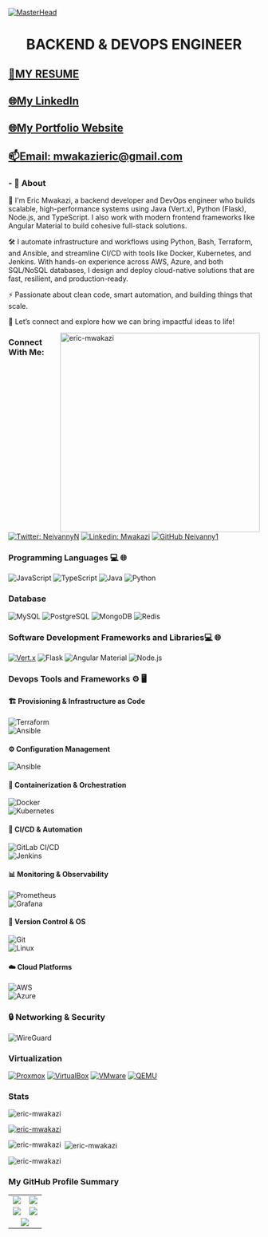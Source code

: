 [![MasterHead](https://external-content.duckduckgo.com/iu/?u=https%3A%2F%2Fsimplecoding.dev%2Fassets%2Fdevops.gif&f=1&nofb=1&ipt=5b6d2625a334d7b7a12686bfa606dc36bcd71080139c35191b2adf68f1cc124f&ipo=images)](https://rishavchanda.io)
### <h1 align="center">BACKEND & DEVOPS ENGINEER</h1>

## [🧰MY RESUME](https://github.com/eric-mwakazi/eric-mwakazi/blob/main/RESUME_V1.md)

## [🌐My LinkedIn](https://www.linkedin.com/in/eric-mwakazi/)

## [🌐My Portfolio Website](https://mwakazieric.vercel.app/)
## [📫Email: mwakazieric@gmail.com](mailto:mwakazieric@gmail.com)

###  - 🌱 **About**
👋 I'm Eric Mwakazi, a backend developer and DevOps engineer who builds scalable, high-performance systems using Java (Vert.x), Python (Flask), Node.js, and TypeScript. I also work with modern frontend frameworks like Angular Material to build cohesive full-stack solutions.

🛠️ I automate infrastructure and workflows using Python, Bash, Terraform, and Ansible, and streamline CI/CD with tools like Docker, Kubernetes, and Jenkins. With hands-on experience across AWS, Azure, and both SQL/NoSQL databases, I design and deploy cloud-native solutions that are fast, resilient, and production-ready.

⚡ Passionate about clean code, smart automation, and building things that scale.

🚀 Let’s connect and explore how we can bring impactful ideas to life!

<img align="right" src="https://cdn.dribbble.com/users/1162077/screenshots/3848914/programmer.gif" alt="eric-mwakazi" width="400">

### Connect With Me:
[![Twitter: NeivannyN ](https://img.shields.io/twitter/follow/NeivannyN?style=for-the-badge&color=black)](https://twitter.com/NeivannyN)
[![Linkedin: Mwakazi](https://img.shields.io/badge/-Eric-blue?style=for-the-badge&logo=Linkedin&Color=black)](https://www.linkedin.com/in/eric-mwakazi/)
[![GitHub Neivanny1 ](https://img.shields.io/github/followers/eric-mwakazi?label=follow&style=for-the-badge&color=black)](https://github.com/eric-mwakazi)
### Programming Languages 💻 🌐
<!--
![C](https://img.shields.io/badge/c-%2300599C.svg?style=for-the-badge&logo=c&logoColor=white)
![CSS3](https://img.shields.io/badge/css3-%231572B6.svg?style=for-the-badge&logo=css3&logoColor=white)
![HTML5](https://img.shields.io/badge/html5-%23E34F26.svg?style=for-the-badge&logo=html5&logoColor=white) -->
![JavaScript](https://img.shields.io/badge/javascript-%23323330.svg?style=for-the-badge&logo=javascript&logoColor=%23F7DF1E)
![TypeScript](https://img.shields.io/badge/typescript-007ACC?style=for-the-badge&logo=typescript&logoColor=white)
![Java](https://img.shields.io/badge/java-%23ED8B00.svg?style=for-the-badge&logo=java&logoColor=white)
![Python](https://img.shields.io/badge/python-3670A0?style=for-the-badge&logo=python&logoColor=ffdd54)

### Database
![MySQL](https://img.shields.io/badge/-MySQL-333333?style=for-the-badge&logo=mysql&color=blue)
![PostgreSQL](https://img.shields.io/badge/-PostgreSQL-333333?style=for-the-badge&logo=postgresql&color=blue)
![MongoDB](https://img.shields.io/badge/-MongoDB-333333?style=for-the-badge&logo=mongodb&color=green)
![Redis](https://img.shields.io/badge/-Redis-333333?style=for-the-badge&logo=redis&color=red)

### Software Development Frameworks and Libraries💻 🌐
[![Vert.x](https://img.shields.io/badge/vert.x-6C3483?style=for-the-badge&logo=data:image/svg+xml;base64,PHN2ZyB4bWxucz0iaHR0cDovL3d3dy53My5vcmcvMjAwMC9zdmciIHdpZHRoPSIyMDAiIGhlaWdodD0iMjAwIiB2aWV3Qm94PSIwIDAgMTAyNCAxMDI0Ij48Y2lyY2xlIGN4PSI1MTIiIGN5PSI1MTIiIHI9IjUxMiIgZmlsbD0iIzZDMzQ4MyIvPjwvc3ZnPg==)](https://vertx.io)
![Flask](https://img.shields.io/badge/flask-%23000.svg?style=for-the-badge&logo=flask&logoColor=white)
![Angular Material](https://img.shields.io/badge/angular--material-%23DD0031.svg?style=for-the-badge&logo=angular&logoColor=white)
![Node.js](https://img.shields.io/badge/node.js-6DA55F?style=for-the-badge&logo=node.js&logoColor=white)



### Devops Tools and Frameworks ⚙️ 🖥

  #### 🏗 Provisioning & Infrastructure as Code  
  ![Terraform](https://img.shields.io/badge/-Terraform-333333?style=for-the-badge&logo=terraform&color=black)  
  ![Ansible](https://img.shields.io/badge/-Ansible-333333?style=for-the-badge&logo=ansible&color=black)  
  
  #### ⚙️ Configuration Management  
  ![Ansible](https://img.shields.io/badge/-Ansible-333333?style=for-the-badge&logo=ansible&color=black)  
  
  #### 🚢 Containerization & Orchestration  
  ![Docker](https://img.shields.io/badge/-Docker-333333?style=for-the-badge&logo=docker&color=black)  
  ![Kubernetes](https://img.shields.io/badge/-Kubernetes-333333?style=for-the-badge&logo=kubernetes&color=black)  
  
  #### 🔄 CI/CD & Automation  
  ![GitLab CI/CD](https://img.shields.io/badge/-GitLab_CI/CD-333333?style=for-the-badge&logo=gitlab&color=black)  
  ![Jenkins](https://img.shields.io/badge/-Jenkins-333333?style=for-the-badge&logo=jenkins&color=black)  
  
  #### 📊 Monitoring & Observability  
  ![Prometheus](https://img.shields.io/badge/-Prometheus-333333?style=for-the-badge&logo=prometheus&color=black)  
  ![Grafana](https://img.shields.io/badge/-Grafana-333333?style=for-the-badge&logo=grafana&color=black)  
  
  #### 🔧 Version Control & OS  
  ![Git](https://img.shields.io/badge/-Git-333333?style=for-the-badge&logo=git&color=black)  
  ![Linux](https://img.shields.io/badge/-Linux-000?style=for-the-badge&logo=Linux&logoColor=FCC624&color=black)

   #### ☁️ Cloud Platforms  
  ![AWS](https://img.shields.io/badge/-AWS-333333?style=for-the-badge&logo=amazonaws&color=black)  
  ![Azure](https://img.shields.io/badge/-Azure-333333?style=for-the-badge&logo=azure&color=black)  



<!-- <h2 align="right">Favourite Movie Actors</h2>
 <img align="right"  src="https://drive.google.com/uc?id=1cvcBsa7GgCHfTgQ0Fh1fV4_Xt6rKfL-z" alt="Description of the embedded content">
-->
### 🔒 Networking & Security  
![WireGuard](https://img.shields.io/badge/-WireGuard-333333?style=for-the-badge&logo=wireguard&color=black)  
<!--[![Parrot OS](https://img.shields.io/badge/-Parrot-000000?style=for-the-badge&logo=parrot-os&logoColor=%23f59e0b&color=lightred)](https://www.parrotlinux.org/)
[![Kali Linux](https://img.shields.io/badge/-Kali-000000?style=for-the-badge&logo=kali-linux&logoColor=%23df0030&color=purple)](https://www.kali.org/)
[![Nmap](https://img.shields.io/badge/Nmap-000000?style=for-the-badge&logo=nmap&logoColor=%23fe811a)](https://www.nmap.org/)
[![Wireshark](https://img.shields.io/badge/-Wireshark-000000?style=for-the-badge&logo=wireshark&logoColor=%234285f4&color=blue)](https://wireshark.org/)
[![Burp Suite](https://img.shields.io/badge/BurpSuite-000000?style=for-the-badge&logo=burp-suite&logoColor=%23FF0000&color=orange)](https://portswigger.net/burp/)
### Scripting
![Bash](https://img.shields.io/badge/Bash-%23323330.svg?style=for-the-badge&logo=gnu-bash&logoColor=white)
![PowerShell](https://img.shields.io/badge/PowerShell-3670A0?style=for-the-badge&logo=powershell&logoColor=white)
### Visualisation
[![Chart.js](https://img.shields.io/badge/chartjs-%23000000.svg?style=for-the-badge&logo=chartjs&logoColor=%234285F4)](https://chartjs.org/)
[![Matplotlib](https://img.shields.io/badge/matplotlib-%23000000.svg?style=for-the-badge&logo=matplotlib&logoColor=%23DF0030)](https://matplotlib.org/)
-->
### Virtualization
[![Proxmox](https://img.shields.io/badge/Proxmox-%23000000.svg?style=for-the-badge&logo=proxmox&logoColor=%23E57000)](https://proxmox.com/)
[![VirtualBox](https://img.shields.io/badge/VirtualBox-%23000000.svg?style=for-the-badge&logo=virtualbox&logoColor=%23FFFFFF)](https://www.virtualbox.org/)
[![VMware](https://img.shields.io/badge/VMware-%23000000.svg?style=for-the-badge&logo=vmware&logoColor=%23139FBA)](https://www.vmware.com/)
[![QEMU](https://img.shields.io/badge/QEMU-%23000000.svg?style=for-the-badge&logo=qemu&logoColor=%23FF6600)](https://www.qemu.org/)


### Stats

<p align="left"> <img src="https://komarev.com/ghpvc/?username=eric-mwakazi&label=Profile%20views&color=0e75b6&style=flat" alt="eric-mwakazi" /> </p>
<p align="left"> <a href="https://github.com/ryo-ma/github-profile-trophy"><img src="https://github-profile-trophy.vercel.app/?username=eric-mwakazi" alt="eric-mwakazi" /></a> </p>
<p><img align="left" src="https://github-readme-stats.vercel.app/api/top-langs?username=eric-mwakazi&show_icons=true&locale=en&layout=compact" alt="eric-mwakazi" /></p>
<p>&nbsp;<img align="center" src="https://github-readme-stats.vercel.app/api?username=eric-mwakazi&show_icons=true&locale=en" alt="eric-mwakazi" /></p>
<p><img align="center" src="https://github-readme-streak-stats.herokuapp.com/?user=eric-mwakazi" alt="eric-mwakazi" /></p>
<!--[![GitHub Streak](https://github-readme-streak-stats.herokuapp.com/?user=eric-mwakazi)](https://git.io/streak-stats)-->


### My GitHub Profile Summary

<table>
  <tr>
    <td style="width: 48%; margin: 5px; text-align: center;">
      <img src="http://github-profile-summary-cards.vercel.app/api/cards/repos-per-language?username=eric-mwakazi&theme=darcula" />
    </td>
    <td style="width: 48%; margin: 5px; text-align: center;">
      <img src="http://github-profile-summary-cards.vercel.app/api/cards/most-commit-language?username=eric-mwakazi&theme=darcula" />
    </td>
  </tr>
  <tr>
    <td style="width: 48%; margin: 5px; text-align: center;">
      <img src="http://github-profile-summary-cards.vercel.app/api/cards/stats?username=eric-mwakazi&theme=darcula" />
    </td>
    <td style="width: 48%; margin: 5px; text-align: center;">
      <img src="http://github-profile-summary-cards.vercel.app/api/cards/productive-time?username=eric-mwakazi&theme=darcula&utcOffset=8" />
    </td>
  </tr>
    <tr>
    <td colspan="2" style="width: 100%; text-align: center;">
      <img src="http://github-profile-summary-cards.vercel.app/api/cards/profile-details?username=eric-mwakazi&theme=darcula" />
    </td>
  </tr>
</table>
<!-- <h1 style="text-align: center; font-size: 60px; color: purple;">THE HEART OF INTERNET</h1>

<!--![Alt Text](https://miro.medium.com/v2/resize:fit:720/format:webp/1*L_QoAG863l8QvqxpNyBiqw.gif)

<h1 style="text-align: center; font-size: 60px; color: purple;">Quick Tips Section</h1>


![Alt Text](https://github.com/eric-mwakazi/eric-mwakazi.github.io/blob/master/assets/devsecops.gif)


![Alt Text](https://github.com/eric-mwakazi/eric-mwakazi.github.io/blob/master/assets/linux.gif) 


